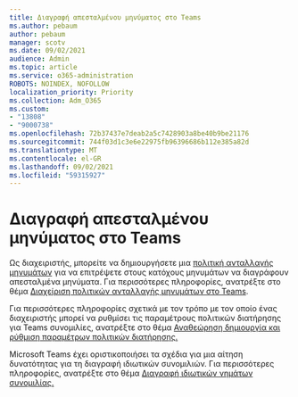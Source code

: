 ```yaml
---
title: Διαγραφή απεσταλμένου μηνύματος στο Teams
ms.author: pebaum
author: pebaum
manager: scotv
ms.date: 09/02/2021
audience: Admin
ms.topic: article
ms.service: o365-administration
ROBOTS: NOINDEX, NOFOLLOW
localization_priority: Priority
ms.collection: Adm_O365
ms.custom:
- "13808"
- "9000738"
ms.openlocfilehash: 72b37437e7deab2a5c7428903a8be40b9be21176
ms.sourcegitcommit: 744f03d1c3e6e22975fb96396686b112e385a82d
ms.translationtype: MT
ms.contentlocale: el-GR
ms.lasthandoff: 09/02/2021
ms.locfileid: "59315927"
---
```

# <a name="delete-a-sent-message-in-teams"></a>Διαγραφή απεσταλμένου μηνύματος στο Teams

Ως διαχειριστής, μπορείτε να δημιουργήσετε μια [πολιτική ανταλλαγής μηνυμάτων](https://admin.teams.microsoft.com/policies/messaging) για να επιτρέψετε στους κατόχους μηνυμάτων να διαγράφουν απεσταλμένα μηνύματα. Για περισσότερες πληροφορίες, ανατρέξτε στο θέμα [Διαχείριση πολιτικών ανταλλαγής μηνυμάτων στο Teams](https://docs.microsoft.com/microsoftteams/messaging-policies-in-teams).

Για περισσότερες πληροφορίες σχετικά με τον τρόπο με τον οποίο ένας διαχειριστής μπορεί να ρυθμίσει τις παραμέτρους πολιτικών διατήρησης για Teams συνομιλίες, ανατρέξτε στο θέμα [Αναθεώρηση δημιουργία και ρύθμιση παραμέτρων πολιτικών διατήρησης.](https://docs.microsoft.com/microsoft-365/compliance/create-retention-policies) 

Microsoft Teams έχει οριστικοποιήσει τα σχέδια για μια αίτηση δυνατότητας για τη διαγραφή ιδιωτικών συνομιλιών. Για περισσότερες πληροφορίες, ανατρέξτε στο θέμα [Διαγραφή ιδιωτικών νημάτων συνομιλίας.](https://microsoftteams.uservoice.com/forums/555103-public/suggestions/33535006-delete-private-chat-threads)